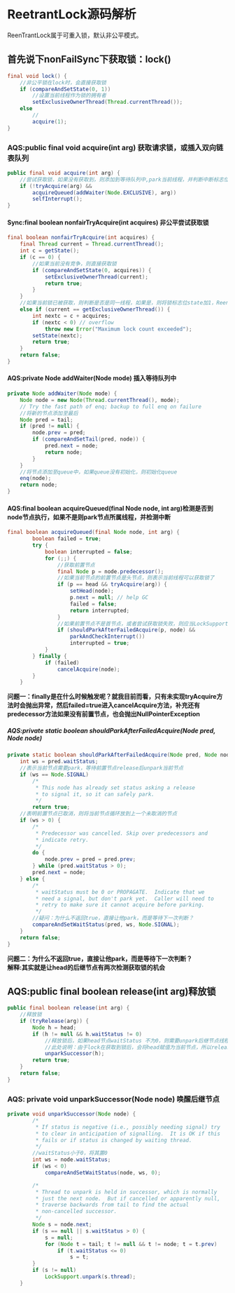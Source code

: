 # ReetrantLock源码解析
ReenTrantLock属于可重入锁，默认非公平模式。
## 首先说下nonFailSync下获取锁：lock()
```java
final void lock() {
    //非公平锁在lock时，会直接获取锁
    if (compareAndSetState(0, 1))
        //设置当前线程作为锁的拥有者
        setExclusiveOwnerThread(Thread.currentThread());
    else
        //
        acquire(1);
}
```
### AQS:public final void acquire(int arg) 获取请求锁，或插入双向链表队列
```java
public final void acquire(int arg) {
    //尝试获取锁，如果没有获取到，则添加到等待队列中,park当前线程，并判断中断标志位
    if (!tryAcquire(arg) &&
        acquireQueued(addWaiter(Node.EXCLUSIVE), arg))
        selfInterrupt();
}
```
#### Sync:final boolean nonfairTryAcquire(int acquires) 非公平尝试获取锁
```java
final boolean nonfairTryAcquire(int acquires) {
    final Thread current = Thread.currentThread();
    int c = getState();
    if (c == 0) {
        //如果当前没有竞争，则直接获取锁
        if (compareAndSetState(0, acquires)) {
            setExclusiveOwnerThread(current);
            return true;
        }
    }
    //如果当前锁已被获取，则判断是否是同一线程，如果是，则将锁标志位state加1，ReenTrantLock是可重入锁
    else if (current == getExclusiveOwnerThread()) {
        int nextc = c + acquires;
        if (nextc < 0) // overflow
            throw new Error("Maximum lock count exceeded");
        setState(nextc);
        return true;
    }
    return false;
}
```
#### AQS:private Node addWaiter(Node mode) 插入等待队列中
```java
private Node addWaiter(Node mode) {
    Node node = new Node(Thread.currentThread(), mode);
    // Try the fast path of enq; backup to full enq on failure
    //将新的节点添加至最后
    Node pred = tail;
    if (pred != null) {
        node.prev = pred;
        if (compareAndSetTail(pred, node)) {
            pred.next = node;
            return node;
        }
    }
    //将节点添加至queue中，如果queue没有初始化，则初始化queue
    enq(node);
    return node;
}
```
#### AQS:final boolean acquireQueued(final Node node, int arg)检测是否到node节点执行，如果不是则park节点所属线程，并检测中断
```java
final boolean acquireQueued(final Node node, int arg) {
        boolean failed = true;
        try {
            boolean interrupted = false;
            for (;;) {
                //获取前置节点
                final Node p = node.predecessor();
                //如果当前节点的前置节点是头节点，则表示当前线程可以获取锁了
                if (p == head && tryAcquire(arg)) {
                    setHead(node);
                    p.next = null; // help GC
                    failed = false;
                    return interrupted;
                }
                //如果前置节点不是首节点，或者尝试获取锁失败，则应当LockSupport.park当前线程
                if (shouldParkAfterFailedAcquire(p, node) &&
                    parkAndCheckInterrupt())
                    interrupted = true;
            }
        } finally {
            if (failed)
                cancelAcquire(node);
        }
    }
```
**问题一：finally是在什么时候触发呢？就我目前而看，只有未实现tryAcquire方法时会抛出异常，然后failed=true进入cancelAcquire方法，补充还有predecessor方法如果没有前置节点，也会抛出NullPointerException**
##### AQS:private static boolean shouldParkAfterFailedAcquire(Node pred, Node node) 
```java
private static boolean shouldParkAfterFailedAcquire(Node pred, Node node) {
    int ws = pred.waitStatus;
    //表示当前节点需要park，等待前置节点release后unpark当前节点
    if (ws == Node.SIGNAL)
        /*
         * This node has already set status asking a release
         * to signal it, so it can safely park.
         */
        return true;
    //表明前置节点已取消，则将当前节点循环放到上一个未取消的节点
    if (ws > 0) {
        /*
         * Predecessor was cancelled. Skip over predecessors and
         * indicate retry.
         */
        do {
            node.prev = pred = pred.prev;
        } while (pred.waitStatus > 0);
        pred.next = node;
    } else {
        /*
         * waitStatus must be 0 or PROPAGATE.  Indicate that we
         * need a signal, but don't park yet.  Caller will need to
         * retry to make sure it cannot acquire before parking.
         */
        //疑问：为什么不返回true，直接让他park，而是等待下一次判断？
        compareAndSetWaitStatus(pred, ws, Node.SIGNAL);
    }
    return false;
}
```
**问题二：为什么不返回true，直接让他park，而是等待下一次判断？**<br/>
**解释:其实就是让head的后继节点有两次检测获取锁的机会**
## AQS:public final boolean release(int arg)释放锁
```java
public final boolean release(int arg) {
    //释放锁
    if (tryRelease(arg)) {
        Node h = head;
        if (h != null && h.waitStatus != 0)
            //释放锁后，如果head节点waitStatus 不为0，则需要unpark后继节点线程
            //此处说明：由于lock在获取到锁后，会将head赋值为当前节点，所以release的时候，直接unpark首节点的next
            unparkSuccessor(h);
        return true;
    }
    return false;
}
```

### AQS:  private void unparkSuccessor(Node node) 唤醒后继节点
```java
private void unparkSuccessor(Node node) {
        /*
         * If status is negative (i.e., possibly needing signal) try
         * to clear in anticipation of signalling.  It is OK if this
         * fails or if status is changed by waiting thread.
         */
        //waitStatus小于0，将其置0
        int ws = node.waitStatus;
        if (ws < 0)
            compareAndSetWaitStatus(node, ws, 0);

        /*
         * Thread to unpark is held in successor, which is normally
         * just the next node.  But if cancelled or apparently null,
         * traverse backwards from tail to find the actual
         * non-cancelled successor.
         */
        Node s = node.next;
        if (s == null || s.waitStatus > 0) {
            s = null;
            for (Node t = tail; t != null && t != node; t = t.prev)
                if (t.waitStatus <= 0)
                    s = t;
        }
        if (s != null)
            LockSupport.unpark(s.thread);
    }
```